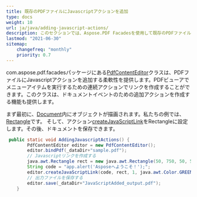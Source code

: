 ```yaml
---
title: 既存のPDFファイルにJavascriptアクションを追加
type: docs
weight: 10
url: ja/java/adding-javascript-actions/
description: このセクションでは、Aspose.PDF Facadesを使用して既存のPDFファイルにJavascriptアクションを追加する方法を説明します。
lastmod: "2021-06-30"
sitemap:
    changefreq: "monthly"
    priority: 0.7
---
```


com.aspose.pdf.facadesパッケージにある[PdfContentEditor](https://reference.aspose.com/pdf/java/com.aspose.pdf.facades/PdfContentEditor)クラスは、PDFファイルにJavascriptアクションを追加する柔軟性を提供します。PDFビューアでメニューアイテムを実行するための連続アクションでリンクを作成することができます。このクラスは、ドキュメントイベントのための追加アクションを作成する機能も提供します。

まず最初に、[Document](https://reference.aspose.com/pdf/java/com.aspose.pdf/Document)内にオブジェクトが描画されます。私たちの例では、[Rectangle](https://reference.aspose.com/pdf/java/com.aspose.pdf/Rectangle)です。
 そして、アクション[createJavaScriptLink](https://reference.aspose.com/pdf/java/com.aspose.pdf.facades/PdfContentEditor#createJavaScriptLink-java.lang.String-java.awt.Rectangle-int-java.awt.Color-)をRectangleに設定します。その後、ドキュメントを保存できます。

```java
 public static void AddingJavascriptActions() {
        PdfContentEditor editor = new PdfContentEditor();
        editor.bindPdf(_dataDir+"sample.pdf");
        // Javascriptリンクを作成する
        java.awt.Rectangle rect = new java.awt.Rectangle(50, 750, 50, 50);
        String code = "app.alert('Asposeへようこそ！');";
        editor.createJavaScriptLink(code, rect, 1, java.awt.Color.GREEN);
        // 出力ファイルを保存する
        editor.save(_dataDir+"JavaScriptAdded_output.pdf");
    }
```